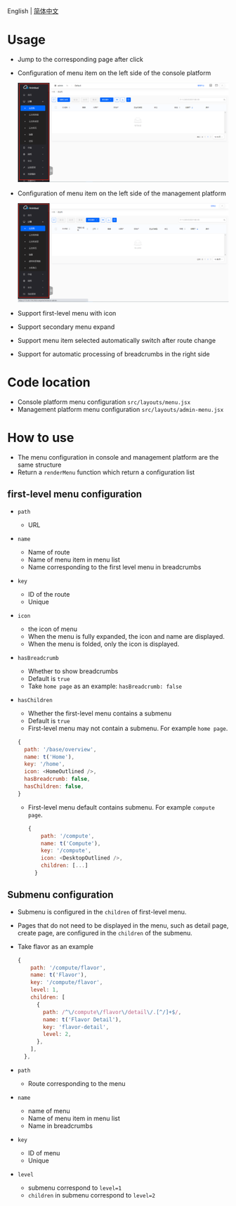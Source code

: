 English | [简体中文](/docs/zh/develop/3-12-Menu-introduction.md)

# Usage

- Jump to the corresponding page after click
- Configuration of menu item on the left side of the console platform

  ![console-platform](/docs/zh/develop/images/menu/console-menu.png)

- Configuration of menu item on the left side of the management platform

  ![management-platform](/docs/zh/develop/images/menu/admin-menu.png)

- Support first-level menu with icon
- Support secondary menu expand
- Support menu item selected automatically switch after route change
- Support for automatic processing of breadcrumbs in the right side

# Code location

- Console platform menu configuration `src/layouts/menu.jsx`
- Management platform menu configuration `src/layouts/admin-menu.jsx`

# How to use

- The menu configuration in console and management platform are the same structure
- Return a `renderMenu` function which return a configuration list

## first-level menu configuration

- `path`
  - URL
- `name`
  - Name of route
  - Name of menu item in menu list
  - Name corresponding to the first level menu in breadcrumbs
- `key`
  - ID of the route
  - Unique
- `icon`
  - the icon of menu
  - When the menu is fully expanded, the icon and name are displayed.
  - When the menu is folded, only the icon is displayed.
- `hasBreadcrumb`
  - Whether to show breadcrumbs
  - Default is `true`
  - Take `home page` as an example: `hasBreadcrumb: false`
- `hasChildren`
  - Whether the first-level menu contains a submenu
  - Default is `true`
  - First-level menu may not contain a submenu. For example `home page`.

  ```javascript
  {
    path: '/base/overview',
    name: t('Home'),
    key: '/home',
    icon: <HomeOutlined />,
    hasBreadcrumb: false,
    hasChildren: false,
  }
  ```

  - First-level menu default contains submenu. For example `compute page`.

    ```javascript
    {
        path: '/compute',
        name: t('Compute'),
        key: '/compute',
        icon: <DesktopOutlined />,
        children: [...]
      }
    ```

## Submenu configuration

- Submenu is configured in the `children` of first-level menu.
- Pages that do not need to be displayed in the menu, such as detail page, create page, are configured in the `children` of the submenu.
- Take flavor as an example

  ```javascript
  {
      path: '/compute/flavor',
      name: t('Flavor'),
      key: '/compute/flavor',
      level: 1,
      children: [
        {
          path: /^\/compute\/flavor\/detail\/.[^/]+$/,
          name: t('Flavor Detail'),
          key: 'flavor-detail',
          level: 2,
        },
      ],
    },
  ```

- `path`
  - Route corresponding to the menu
- `name`
  - name of menu
  - Name of menu item in menu list
  - Name in breadcrumbs
- `key`
  - ID of menu
  - Unique
- `level`
  - submenu correspond to `level=1`
  - `children` in submenu correspond to `level=2`
